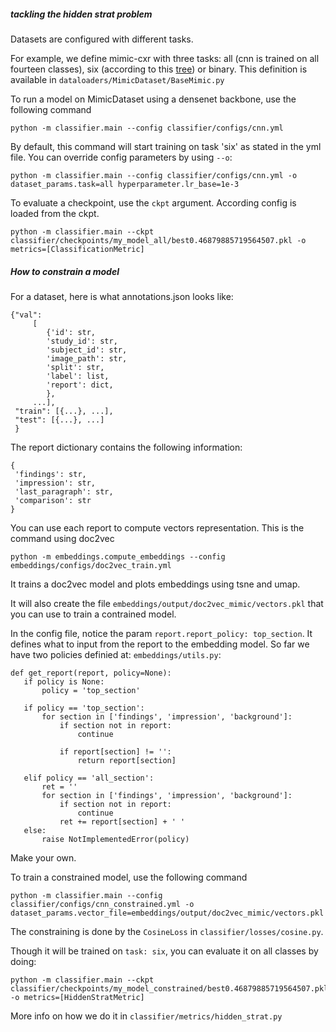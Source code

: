 ##### tackling the hidden strat problem

Datasets are configured with different tasks. 

For example, we define mimic-cxr with three tasks: all (cnn is trained on all fourteen classes), six (according to this 
[tree](https://stanfordmlgroup.github.io/competitions/chexpert/img/figure1.png)) or binary. This definition is available in 
`dataloaders/MimicDataset/BaseMimic.py`

To run a model on MimicDataset using a densenet backbone, use the following command
```
python -m classifier.main --config classifier/configs/cnn.yml
```
By default, this command will start training on task 'six' as stated in the yml file. You can override config parameters by using `--o`:
```
python -m classifier.main --config classifier/configs/cnn.yml -o dataset_params.task=all hyperparameter.lr_base=1e-3
```

To evaluate a checkpoint, use the `ckpt` argument. According config is loaded from the ckpt.
```
python -m classifier.main --ckpt classifier/checkpoints/my_model_all/best0.46879885719564507.pkl -o metrics=[ClassificationMetric]
```

##### How to constrain a model

For a dataset, here is what annotations.json looks like:

```
{"val":
     [
        {'id': str,
        'study_id': str,
        'subject_id': str,
        'image_path': str,
        'split': str,
        'label': list,
        'report': dict,
        },
     ...],
 "train": [{...}, ...],
 "test": [{...}, ...]
 }
```
The report dictionary contains the following information:
```
{
 'findings': str,
 'impression': str,
 'last_paragraph': str,
 'comparison': str
}
```
You can use each report to compute vectors representation. This is the command using doc2vec

```
python -m embeddings.compute_embeddings --config embeddings/configs/doc2vec_train.yml
```
It trains a doc2vec model and plots embeddings using tsne and umap. 

It will also create the file `embeddings/output/doc2vec_mimic/vectors.pkl` that you can use to train a contrained model.<br/>

In the config file, notice the param `report.report_policy: top_section`. It defines what to input from the report to the embedding model.
So far we have two policies definied at: `embeddings/utils.py`:
 
 ```
def get_report(report, policy=None):
    if policy is None:
        policy = 'top_section'

    if policy == 'top_section':
        for section in ['findings', 'impression', 'background']:
            if section not in report:
                continue

            if report[section] != '':
                return report[section]

    elif policy == 'all_section':
        ret = ''
        for section in ['findings', 'impression', 'background']:
            if section not in report:
                continue
            ret += report[section] + ' '
    else:
        raise NotImplementedError(policy)
```

Make your own.<br/>

To train a constrained model, use the following command
```
python -m classifier.main --config classifier/configs/cnn_constrained.yml -o dataset_params.vector_file=embeddings/output/doc2vec_mimic/vectors.pkl
```
The constraining is done by the `CosineLoss` in `classifier/losses/cosine.py`.

Though it will be trained on `task: six`, you can evaluate it on all classes by doing:
```
python -m classifier.main --ckpt classifier/checkpoints/my_model_constrained/best0.46879885719564507.pkl -o metrics=[HiddenStratMetric]
```
More info on how we do it in `classifier/metrics/hidden_strat.py`
